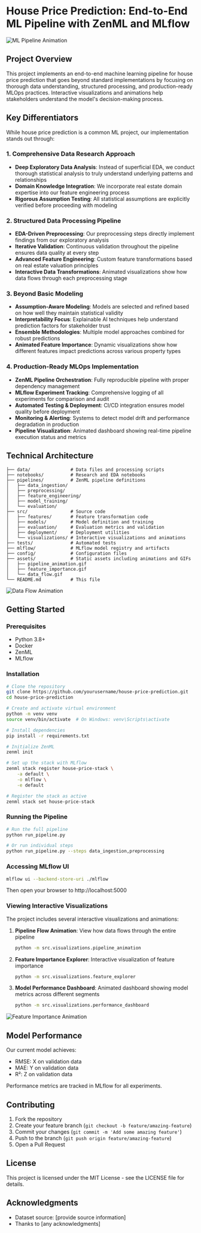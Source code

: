 # House Price Prediction: End-to-End ML Pipeline with ZenML and MLflow

![ML Pipeline Animation](https://github.com/yourusername/house-price-prediction/raw/main/assets/pipeline_animation.gif)

## Project Overview

This project implements an end-to-end machine learning pipeline for house price prediction that goes beyond standard implementations by focusing on thorough data understanding, structured processing, and production-ready MLOps practices. Interactive visualizations and animations help stakeholders understand the model's decision-making process.

## Key Differentiators

While house price prediction is a common ML project, our implementation stands out through:

### 1. Comprehensive Data Research Approach
- **Deep Exploratory Data Analysis**: Instead of superficial EDA, we conduct thorough statistical analysis to truly understand underlying patterns and relationships
- **Domain Knowledge Integration**: We incorporate real estate domain expertise into our feature engineering process
- **Rigorous Assumption Testing**: All statistical assumptions are explicitly verified before proceeding with modeling

### 2. Structured Data Processing Pipeline
- **EDA-Driven Preprocessing**: Our preprocessing steps directly implement findings from our exploratory analysis
- **Iterative Validation**: Continuous validation throughout the pipeline ensures data quality at every step
- **Advanced Feature Engineering**: Custom feature transformations based on real estate valuation principles
- **Interactive Data Transformations**: Animated visualizations show how data flows through each preprocessing stage

### 3. Beyond Basic Modeling
- **Assumption-Aware Modeling**: Models are selected and refined based on how well they maintain statistical validity
- **Interpretability Focus**: Explainable AI techniques help understand prediction factors for stakeholder trust
- **Ensemble Methodologies**: Multiple model approaches combined for robust predictions
- **Animated Feature Importance**: Dynamic visualizations show how different features impact predictions across various property types

### 4. Production-Ready MLOps Implementation
- **ZenML Pipeline Orchestration**: Fully reproducible pipeline with proper dependency management
- **MLflow Experiment Tracking**: Comprehensive logging of all experiments for comparison and audit
- **Automated Testing & Deployment**: CI/CD integration ensures model quality before deployment
- **Monitoring & Alerting**: Systems to detect model drift and performance degradation in production
- **Pipeline Visualization**: Animated dashboard showing real-time pipeline execution status and metrics

## Technical Architecture

```
├── data/               # Data files and processing scripts
├── notebooks/          # Research and EDA notebooks
├── pipelines/          # ZenML pipeline definitions
│   ├── data_ingestion/
│   ├── preprocessing/
│   ├── feature_engineering/
│   ├── model_training/
│   └── evaluation/
├── src/                # Source code
│   ├── features/       # Feature transformation code
│   ├── models/         # Model definition and training
│   ├── evaluation/     # Evaluation metrics and validation
│   ├── deployment/     # Deployment utilities
│   └── visualizations/ # Interactive visualizations and animations
├── tests/              # Automated tests
├── mlflow/             # MLflow model registry and artifacts
├── config/             # Configuration files
├── assets/             # Static assets including animations and GIFs
│   ├── pipeline_animation.gif
│   ├── feature_importance.gif
│   └── data_flow.gif
└── README.md           # This file
```

![Data Flow Animation](https://github.com/yourusername/house-price-prediction/raw/main/assets/data_flow.gif)

## Getting Started

### Prerequisites
- Python 3.8+
- Docker
- ZenML
- MLflow

### Installation

```bash
# Clone the repository
git clone https://github.com/yourusername/house-price-prediction.git
cd house-price-prediction

# Create and activate virtual environment
python -m venv venv
source venv/bin/activate  # On Windows: venv\Scripts\activate

# Install dependencies
pip install -r requirements.txt

# Initialize ZenML
zenml init

# Set up the stack with MLflow
zenml stack register house-price-stack \
    -a default \
    -o mlflow \
    -e default

# Register the stack as active
zenml stack set house-price-stack
```

### Running the Pipeline

```bash
# Run the full pipeline
python run_pipeline.py

# Or run individual steps
python run_pipeline.py --steps data_ingestion,preprocessing
```

### Accessing MLflow UI

```bash
mlflow ui --backend-store-uri ./mlflow
```

Then open your browser to http://localhost:5000

### Viewing Interactive Visualizations

The project includes several interactive visualizations and animations:

1. **Pipeline Flow Animation**: View how data flows through the entire pipeline
   ```bash
   python -m src.visualizations.pipeline_animation
   ```

2. **Feature Importance Explorer**: Interactive visualization of feature importance
   ```bash
   python -m src.visualizations.feature_explorer
   ```

3. **Model Performance Dashboard**: Animated dashboard showing model metrics across different segments
   ```bash
   python -m src.visualizations.performance_dashboard
   ```

![Feature Importance Animation](https://github.com/yourusername/house-price-prediction/raw/main/assets/feature_importance.gif)

## Model Performance

Our current model achieves:
- RMSE: X on validation data
- MAE: Y on validation data
- R²: Z on validation data

Performance metrics are tracked in MLflow for all experiments.

## Contributing

1. Fork the repository
2. Create your feature branch (`git checkout -b feature/amazing-feature`)
3. Commit your changes (`git commit -m 'Add some amazing feature'`)
4. Push to the branch (`git push origin feature/amazing-feature`)
5. Open a Pull Request

## License

This project is licensed under the MIT License - see the LICENSE file for details.

## Acknowledgments

- Dataset source: [provide source information]
- Thanks to [any acknowledgments]
